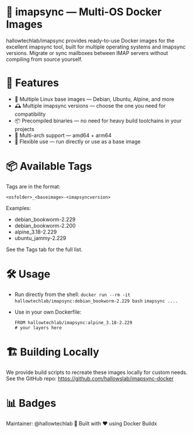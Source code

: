 # 📨 imapsync — Multi-OS Docker Images

  hallowtechlab/imapsync provides ready-to-use Docker images for the excellent imapsync tool, built for multiple operating systems and imapsync versions.
  Migrate or sync mailboxes between IMAP servers without compiling from source yourself.

# 🚀 Features

- 🐧 Multiple Linux base images — Debian, Ubuntu, Alpine, and more
- 🕰 Multiple imapsync versions — choose the one you need for compatibility
- 📦 Precompiled binaries — no need for heavy build toolchains in your projects
- 🔄 Multi-arch support — amd64 + arm64
- 🧩 Flexible use — run directly or use as a base image

# 📦 Available Tags

Tags are in the format:

`<osfolder>_<baseimage>-<imapsyncversion>`


Examples:
- debian_bookworm-2.229
- debian_bookworm-2.200
- alpine_3.18-2.229
- ubuntu_jammy-2.229

See the Tags tab for the full list.

# 🛠 Usage

- Run directly from the shell:
  `docker run --rm -it hallowtechlab/imapsync:debian_bookworm-2.229 bash`
  `imapsync ....`


- Use in your own Dockerfile:
  ```
  FROM hallowtechlab/imapsync:alpine_3.18-2.229
  # your layers here
  ```

# 🏗 Building Locally

We provide build scripts to recreate these images locally for custom needs.
See the GitHub repo: https://github.com/hallowslab/imapsync-docker

# 📊 Badges






Maintainer: @hallowtechlab
🐳 Built with ❤️ using Docker Buildx